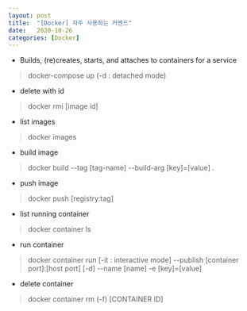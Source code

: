 ```yaml
---
layout: post
title:  "[Docker] 자주 사용하는 커멘드"
date:   2020-10-26
categories: [Docker]
---
```


- Builds, (re)creates, starts, and attaches to containers for a service
> docker-compose up (-d : detached mode)

- delete with id
> docker rmi [image id]

- list images
> docker images

- build image
> docker build --tag [tag-name] --build-arg [key]=[value] . 

- push image
> docker push [registry:tag]

- list running container
> docker container ls

- run container
> docker container run [-it : interactive mode] --publish [container port]:[host port] [-d] --name [name] -e [key]=[value]

- delete container
> docker container rm (-f) [CONTAINER ID]